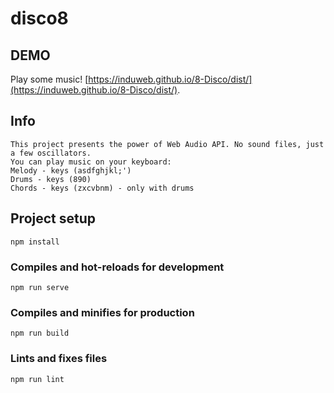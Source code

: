 # disco8

## DEMO

Play some music! [https://induweb.github.io/8-Disco/dist/](https://induweb.github.io/8-Disco/dist/).

## Info
```
This project presents the power of Web Audio API. No sound files, just a few oscillators. 
You can play music on your keyboard: 
Melody - keys (asdfghjkl;') 
Drums - keys (890)
Chords - keys (zxcvbnm) - only with drums 
```
## Project setup
```
npm install
```

### Compiles and hot-reloads for development
```
npm run serve
```

### Compiles and minifies for production
```
npm run build
```

### Lints and fixes files
```
npm run lint
```
